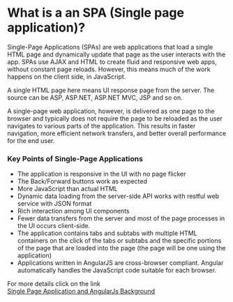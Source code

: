 # What is a an SPA (Single page application)?

Single-Page Applications (SPAs) are web applications that load a single HTML page and dynamically update that page as the user interacts with the app. SPAs use AJAX and HTML to create fluid and responsive web apps, without constant page reloads. However, this means much of the work happens on the client side, in JavaScript.

A single HTML page here means UI response page from the server. The source can be ASP, ASP.NET, ASP.NET MVC, JSP and so on.

A single-page web application, however, is delivered as one page to the browser and typically does not require the page to be reloaded as the user navigates to various parts of the application. This results in faster navigation, more efficient network transfers, and better overall performance for the end user.

### Key Points of Single-Page Applications
- The application is responsive in the UI with no page flicker
- The Back/Forward buttons work as expected
- More JavaScript than actual HTML
- Dynamic data loading from the server-side API works with restful web service with JSON format
- Rich interaction among UI components
- Fewer data transfers from the server and most of the page processes in the UI occurs client-side.
- The application contains tabs and subtabs with multiple HTML containers on the click of the tabs or subtabs and the specific portions of the page that are loaded into the page (the page will be one using the application)
- Applications written in AngularJS are cross-browser compliant. Angular automatically handles the JavaScript code suitable for each browser.

For more details click on the link <br>
[Single Page Application and AngularJs Background](http://www.c-sharpcorner.com/UploadFile/dev4634/single-page-application-and-angular-js-background/)
